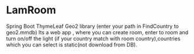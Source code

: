 # LamRoom

Spring Boot
ThymeLeaf
Geo2 library (enter your path in FindCountry to geo2.mmdb)
Its a web app , where you can create room, enter to room and turn on/off the light (if your country match with room country),countries which you can select is static(not download from DB).
